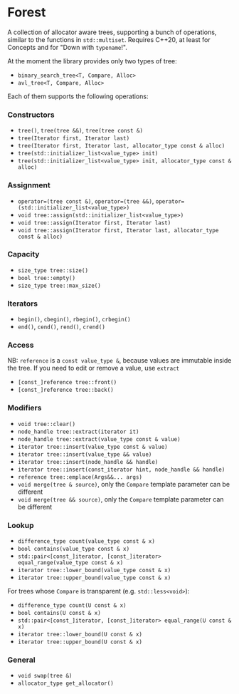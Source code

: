 # Forest
A collection of allocator aware trees, supporting a bunch of operations, similar to the functions in
`std::multiset`. Requires C++20, at least for Concepts and for "Down with `typename`!".

At the moment the library provides only two types of tree:
- `binary_search_tree<T, Compare, Alloc>`
- `avl_tree<T, Compare, Alloc>`

Each of them supports the following operations:
### Constructors
- `tree()`, `tree(tree &&)`, `tree(tree const &)`
- `tree(Iterator first, Iterator last)`
- `tree(Iterator first, Iterator last, allocator_type const & alloc)`
- `tree(std::initializer_list<value_type> init)`
- `tree(std::initializer_list<value_type> init, allocator_type const & alloc)`

### Assignment
- `operator=(tree const &)`, `operator=(tree &&)`, `operator=(std::initializer_list<value_type>)`
- `void tree::assign(std::initializer_list<value_type>)`
- `void tree::assign(Iterator first, Iterator last)`
- `void tree::assign(Iterator first, Iterator last, allocator_type const & alloc)`

### Capacity
- `size_type tree::size()`
- `bool tree::empty()`
- `size_type tree::max_size()`

### Iterators
- `begin()`,  `cbegin()`, `rbegin()`, `crbegin()`
- `end()`,  `cend()`, `rend()`, `crend()`

### Access
NB: `reference` is a `const value_type &`, because values are immutable inside the tree.
If you need to edit or remove a value, use `extract`
- `[const_]reference tree::front()`
- `[const_]reference tree::back()`

### Modifiers
- `void tree::clear()`
- `node_handle tree::extract(iterator it)`
- `node_handle tree::extract(value_type const & value)`
- `iterator tree::insert(value_type const & value)`
- `iterator tree::insert(value_type && value)`
- `iterator tree::insert(node_handle && handle)`
- `iterator tree::insert(const_iterator hint, node_handle && handle)`
- `reference tree::emplace(Args&&... args)`
- `void merge(tree & source)`, only the `Compare` template parameter can be different
- `void merge(tree && source)`, only the `Compare` template parameter can be different

### Lookup
- `difference_type count(value_type const & x)`
- `bool contains(value_type const & x)`
- `std::pair<[const_]iterator, [const_]iterator> equal_range(value_type const & x)`
- `iterator tree::lower_bound(value_type const & x)`
- `iterator tree::upper_bound(value_type const & x)`

For trees whose `Compare` is transparent (e.g. `std::less<void>`):
- `difference_type count(U const & x)`
- `bool contains(U const & x)`
- `std::pair<[const_]iterator, [const_]iterator> equal_range(U const & x)`
- `iterator tree::lower_bound(U const & x)`
- `iterator tree::upper_bound(U const & x)`

### General
- `void swap(tree &)`
- `allocator_type get_allocator()`


